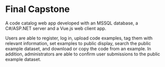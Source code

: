 # Final Capstone

A code catalog web app developed with an MSSQL database, a C#/ASP.NET server and a Vue.js web client app. 

Users are able to register, log in, upload code examples, tag them with relevant information, set examples to public display, search the public example dataset, and download or copy the code from an example. In addition, administrators are able to confirm user submissions to the public example dataset.
